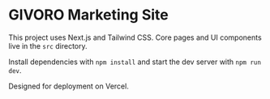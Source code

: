 # GIVORO Marketing Site

This project uses Next.js and Tailwind CSS. Core pages and UI components live in the `src` directory.

Install dependencies with `npm install` and start the dev server with `npm run dev`.

Designed for deployment on Vercel.
